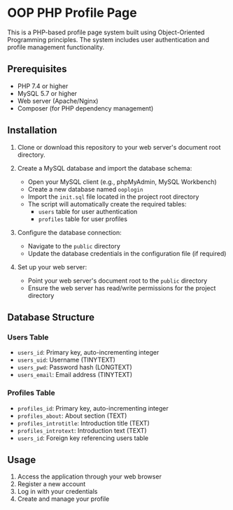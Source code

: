# OOP PHP Profile Page

This is a PHP-based profile page system built using Object-Oriented Programming principles. The system includes user authentication and profile management functionality.

## Prerequisites

- PHP 7.4 or higher
- MySQL 5.7 or higher
- Web server (Apache/Nginx)
- Composer (for PHP dependency management)

## Installation

1. Clone or download this repository to your web server's document root directory.

2. Create a MySQL database and import the database schema:
   - Open your MySQL client (e.g., phpMyAdmin, MySQL Workbench)
   - Create a new database named `ooplogin`
   - Import the `init.sql` file located in the project root directory
   - The script will automatically create the required tables:
     - `users` table for user authentication
     - `profiles` table for user profiles

3. Configure the database connection:
   - Navigate to the `public` directory
   - Update the database credentials in the configuration file (if required)

4. Set up your web server:
   - Point your web server's document root to the `public` directory
   - Ensure the web server has read/write permissions for the project directory

## Database Structure

### Users Table
- `users_id`: Primary key, auto-incrementing integer
- `users_uid`: Username (TINYTEXT)
- `users_pwd`: Password hash (LONGTEXT)
- `users_email`: Email address (TINYTEXT)

### Profiles Table
- `profiles_id`: Primary key, auto-incrementing integer
- `profiles_about`: About section (TEXT)
- `profiles_introtitle`: Introduction title (TEXT)
- `profiles_introtext`: Introduction text (TEXT)
- `users_id`: Foreign key referencing users table

## Usage

1. Access the application through your web browser
2. Register a new account
3. Log in with your credentials
4. Create and manage your profile
